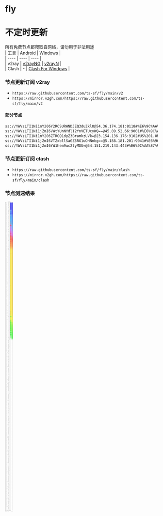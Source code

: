 # fly
# 不定时更新
所有免费节点都爬取自网络，请勿用于非法用途  
|  工具  | Android  | Windows  |  
|  ----  | ----   | ----  |  
| v2ray  | [v2rayNG](https://github.com/2dust/v2rayNG/releases) | [v2rayN](https://github.com/2dust/v2rayN/releases) |  
| Clash  | - | [Clash For Windows](https://github.com/2dust/clashN/releases) | 
  
### 节点更新订阅  v2ray
- `https://raw.githubusercontent.com/ts-sf/fly/main/v2`  
- `https://mirror.v2gh.com/https://raw.githubusercontent.com/ts-sf/fly/main/v2`  

#### 部分节点  
``` 
ss://YWVzLTI1Ni1nY206Y2RCSURWNDJEQ3duZklO@54.36.174.181:8118#%E6%9C%AA%E7%9F%A52%201.4MB%2Fs
ss://YWVzLTI1Ni1jZmI6VWtYUnNYdlI2YnVETUcyWQ==@45.89.52.66:9001#%E6%9C%AA%E7%9F%A53%201.3MB%2Fs
ss://YWVzLTI1Ni1nY206ZTRGQ1dyZ3BramkzUVk=@23.154.136.176:9102#US%201.8MB%2Fs
ss://YWVzLTI1Ni1jZmI6VTZxbllSaGZ5RG1uOHNnbg==@5.188.181.201:9041#%E6%9C%AA%E7%9F%A54%202.4MB%2Fs
ss://YWVzLTI1Ni1jZmI6YW1hem9uc2tyMDU=@54.151.219.143:443#%E6%9C%AA%E7%9F%A55
```
### 节点更新订阅  clash
- `https://raw.githubusercontent.com/ts-sf/fly/main/clash`  
- `https://mirror.v2gh.com/https://raw.githubusercontent.com/ts-sf/fly/main/clash`  

### 节点测速结果
![image](traffic.png)
